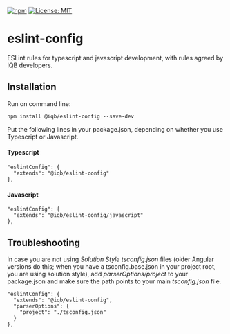 [![npm](https://img.shields.io/npm/v/@iqb/eslint-config.svg?style=flat-square)](https://www.npmjs.com/package/@iqb/eslint-config)
[![License: MIT](https://img.shields.io/badge/License-MIT-yellow.svg?style=flat-square)](LICENSE)

# eslint-config

ESLint rules for typescript and javascript development, with rules agreed by
IQB developers.

## Installation

Run on command line:
```
npm install @iqb/eslint-config --save-dev
```

Put the following lines in your package.json, depending on whether you use Typescript or Javascript.
#### Typescript
```
"eslintConfig": {
  "extends": "@iqb/eslint-config"
},
```
#### Javascript
```
"eslintConfig": {
  "extends": "@iqb/eslint-config/javascript"
},
```


## Troubleshooting

In case you are not using *Solution Style tsconfig.json* files (older Angular versions do this; when you
have a tsconfig.base.json in your project root, you are using solution style), add *parserOptions/project*
to your package.json and make sure the path points to your main *tsconfig.json* file.

```
"eslintConfig": {
  "extends": "@iqb/eslint-config",
  "parserOptions": {
    "project": "./tsconfig.json"
  }
},
```
